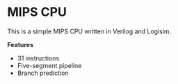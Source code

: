 # MIPS CPU

This is a simple MIPS CPU written in Verilog and Logisim.

**Features**
* 31 instructions
* Five-segment pipeline
* Branch prediction


